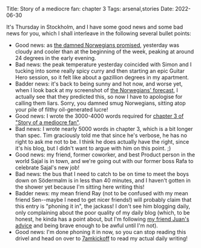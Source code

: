Title: Story of a mediocre fan: chapter 3
Tags: arsenal,stories
Date: 2022-06-30

It's Thursday in Stockholm, and I have some good news and some bad news for you,
which I shall interleave in the following several bullet points:
- Good news: as [the damned Norwegians
  promised](2022-06-28-hotter-than-hellsinki.html), yesterday was cloudy and
  cooler than at the beginning of the week, peaking at around 24 degrees in the
  early evening.
- Bad news: the peak temperature yesterday coincided with Simon and I tucking
  into some really spicy curry and then starting an epic Guitar Hero session, so
  it felt like about a gazillion degrees in my apartment.
- Badder news: it's back to being sunny and hot now, and worse yet, when I look
  back at my screenshot of [the Norwegians'
  forecast](assets/2022-06-28-stockholm-helsinki.png), I actually see that they
  predicted this, so now I have to apologise for calling them liars. Sorry, you
  damned smug Norwegians, sitting atop your pile of filthy oil-generated lucre!
- Good news: I wrote the 3000-4000 words required for [chapter 3 of "Story of a
  mediocre
  fan"](https://7amkickoff.com/index.php/2022/06/30/story-of-a-mediocre-fan-chapter-3/).
- Bad news: I wrote nearly 5000 words in chapter 3, which is a bit longer than
  spec. Tim graciously told me that since he's verbose, he has no right to ask
  me not to be. I think he does actually have the right, since it's his blog,
  but I didn't want to argue with him on this point. ;)
- Good news: my friend, former coworker, and best Product person in the world
  Sajal is in town, and we're going out with our former boss Rafa to celebrate
  Sajal's new job!
- Bad news: the bus that I need to catch to be on time to meet the boys down on
  Södermalm is in less than 40 minutes, and I haven't gotten in the shower yet
  because I'm sitting here writing this!
- Badder news: my mean friend Ray (not to be confused with my mean friend
  Sen--maybe I need to get nicer friends!) will probably claim that this entry
  is "phoning it in", the jackass! I don't see him blogging daily, only
  complaining about the poor quality of my daily blog (which, to be honest, he
  kinda has a point about, but I'm following [my friend Juan's
  advice](2022-06-15-summertime.html) and being brave enough to be awful until
  I'm not).
- Good news: I'm done phoning it in now, so you can stop reading this drivel and
  head on over to [7amkickoff](https://7amkickoff.com/) to read my actual daily
  writing!
